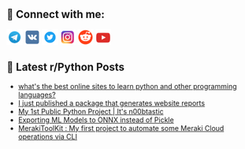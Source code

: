 ## 🔎 Connect with me:
[<img src="https://github.com/bullbesh/bullbesh/blob/main/images/Telegram.png" width="32" height="32" />](https://t.me/bullbesh)
[<img src="https://github.com/bullbesh/bullbesh/blob/main/images/VK.png" width="32" height="32" />](https://vk.com/bullbesh)
[<img src="https://github.com/bullbesh/bullbesh/blob/main/images/Twitter.png" width="32" height="32" />](https://twitter.com/bullbesh1)
[<img src="https://github.com/bullbesh/bullbesh/blob/main/images/Instagram.png" width="32" height="32" />](https://www.instagram.com/bullbesh)
[<img src="https://github.com/bullbesh/bullbesh/blob/main/images/Reddit.png" width="32" height="32" />](https://www.reddit.com/user/bullbesh)
[<img src="https://github.com/bullbesh/bullbesh/blob/main/images/YouTube.png" width="32" height="32" />](https://www.youtube.com/channel/UCtfjRs6uzgq5mfm8S06WTcg)

## 📕 Latest r/Python Posts
<!-- BLOG-POST-LIST:START -->
- [what&#39;s the best online sites to learn python and other programming languages?](https://www.reddit.com/r/Python/comments/x45586/whats_the_best_online_sites_to_learn_python_and/)
- [I just published a package that generates website reports](https://www.reddit.com/r/Python/comments/x44egy/i_just_published_a_package_that_generates_website/)
- [My 1st Public Python Project | It&#39;s n00btastic](https://www.reddit.com/r/Python/comments/x43ion/my_1st_public_python_project_its_n00btastic/)
- [Exporting ML Models to ONNX instead of Pickle](https://www.reddit.com/r/Python/comments/x434i1/exporting_ml_models_to_onnx_instead_of_pickle/)
- [MerakiToolKit : My first project to automate some Meraki Cloud operations via CLI](https://www.reddit.com/r/Python/comments/x42nev/merakitoolkit_my_first_project_to_automate_some/)
<!-- BLOG-POST-LIST:END -->
